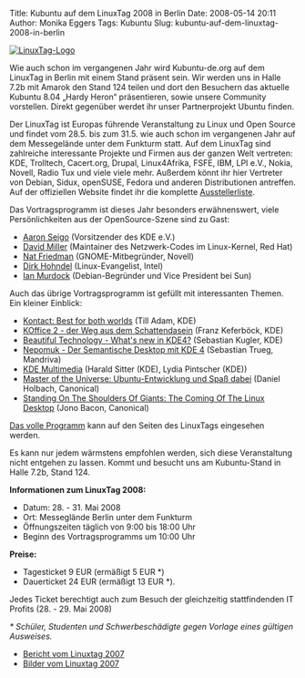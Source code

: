 Title: Kubuntu auf dem LinuxTag 2008 in Berlin
Date: 2008-05-14 20:11
Author: Monika Eggers
Tags: Kubuntu
Slug: kubuntu-auf-dem-linuxtag-2008-in-berlin

[![LinuxTag-Logo](http://www.kubuntu-de.org/files/LinuxTag-Logo-plain-blue-100px.png)](javascript:void(0);/*1210795842524*/)


Wie auch schon im vergangenen Jahr wird Kubuntu-de.org auf dem LinuxTag
in Berlin mit einem Stand präsent sein. Wir werden uns in Halle 7.2b mit
Amarok den Stand 124 teilen und dort den Besuchern das aktuelle Kubuntu
8.04 „Hardy Heron“ präsentieren, sowie unsere Community vorstellen.
Direkt gegenüber werdet ihr unser Partnerprojekt Ubuntu finden.


Der LinuxTag ist Europas führende Veranstaltung zu Linux und Open Source
und findet vom 28.5. bis zum 31.5. wie auch schon im vergangenen Jahr
auf dem Messegelände unter dem Funkturm statt. Auf dem LinuxTag sind
zahlreiche interessante Projekte und Firmen aus der ganzen Welt
vertreten: KDE, Trolltech, Cacert.org, Drupal, Linux4Afrika, FSFE, IBM,
LPI e.V., Nokia, Novell, Radio Tux und viele viele mehr. Außerdem könnt
ihr hier Vertreter von Debian, Sidux, openSUSE, Fedora und anderen
Distributionen antreffen. Auf der offiziellen Website findet ihr die
komplette
[Ausstellerliste](http://www.linuxtag.org/2008/de/besucher/ausstellung/ausstellerliste.html "http://www.linuxtag.org/2008/de/besucher/ausstellung/ausstellerliste.html").


<!--break--><!--break-->

Das Vortragsprogramm ist dieses Jahr besonders erwähnenswert, viele
Persönlichkeiten aus der OpenSource-Szene sind zu Gast:


-   [Aaron
    Seigo](http://www.linuxtag.org/2008/de/conf/events/vp-mittwoch/vortragsdetails.html?talkid=13 "http://www.linuxtag.org/2008/de/conf/events/vp-mittwoch/vortragsdetails.html?talkid=13") (Vorsitzender des KDE e.V.)
-   [David
    Miller](http://www.linuxtag.org/2008/de/conf/events/vp-speakers/vortragsdetails.html?talkid=73 "http://www.linuxtag.org/2008/de/conf/events/vp-speakers/vortragsdetails.html?talkid=73") (Maintainer des Netzwerk-Codes im Linux-Kernel, Red Hat)
-   [Nat
    Friedman](http://www.linuxtag.org/2008/de/conf/events/vp-freitag/vortragsdetails.html?talkid=133 "http://www.linuxtag.org/2008/de/conf/events/vp-freitag/vortragsdetails.html?talkid=133") (GNOME-Mitbegründer, Novell)
-   [Dirk
    Hohndel](http://www.linuxtag.org/2008/de/conf/events/vp-speakers/vortragsdetails.html?talkid=83 "http://www.linuxtag.org/2008/de/conf/events/vp-speakers/vortragsdetails.html?talkid=83") (Linux-Evangelist, Intel)
-   [Ian
    Murdock](http://www.linuxtag.org/2008/de/conf/events/vp-speakers/vortragsdetails.html?talkid=193 "http://www.linuxtag.org/2008/de/conf/events/vp-speakers/vortragsdetails.html?talkid=193") (Debian-Begründer und Vice President bei Sun)


Auch das übrige Vortragsprogramm ist gefüllt mit interessanten Themen.
Ein kleiner Einblick:


-   [Kontact: Best for both
    worlds](http://www.linuxtag.org/2008/de/conf/events/vp-donnerstag/vortragsdetails.html?talkid=94 "http://www.linuxtag.org/2008/de/conf/events/vp-donnerstag/vortragsdetails.html?talkid=94") (Till Adam, KDE)
-   [KOffice 2 - der Weg aus dem
    Schattendasein](http://www.linuxtag.org/2008/de/conf/events/vp-freitag/vortragsdetails.html?talkid=185 "http://www.linuxtag.org/2008/de/conf/events/vp-freitag/vortragsdetails.html?talkid=185") (Franz Keferböck, KDE)
-   [Beautiful Technology - What's new in
    KDE4?](http://www.linuxtag.org/2008/de/conf/events/vp-freitag/vortragsdetails.html?talkid=180 "http://www.linuxtag.org/2008/de/conf/events/vp-freitag/vortragsdetails.html?talkid=180") (Sebastian Kugler, KDE)
-   [Nepomuk - Der Semantische Desktop mit KDE
    4](http://www.linuxtag.org/2008/de/conf/events/vp-freitag/vortragsdetails.html?talkid=181 "http://www.linuxtag.org/2008/de/conf/events/vp-freitag/vortragsdetails.html?talkid=181") (Sebastian Trueg, Mandriva)
-   [KDE
    Multimedia](http://www.linuxtag.org/2008/de/conf/events/vp-freitag/vortragsdetails.html?talkid=186 "http://www.linuxtag.org/2008/de/conf/events/vp-freitag/vortragsdetails.html?talkid=186") (Harald Sitter (KDE), Lydia Pintscher (KDE))
-   [Master of the Universe: Ubuntu-Entwicklung und Spaß
    dabei](http://www.linuxtag.org/2008/de/conf/events/vp-samstag/vortragsdetails.html?talkid=244 "http://www.linuxtag.org/2008/de/conf/events/vp-samstag/vortragsdetails.html?talkid=244") (Daniel Holbach, Canonical)
-   [Standing On The Shoulders Of Giants: The Coming Of The Linux
    Desktop](http://www.linuxtag.org/2008/de/conf/events/vp-samstag/vortragsdetails.html?talkid=245 "http://www.linuxtag.org/2008/de/conf/events/vp-samstag/vortragsdetails.html?talkid=245") (Jono Bacon, Canonical)


[Das volle
Programm](http://www.linuxtag.org/2008/de/conf.html "http://www.linuxtag.org/2008/de/conf.html") kann auf den Seiten des LinuxTags eingesehen werden.


Es kann nur jedem wärmstens empfohlen werden, sich diese Veranstaltung
nicht entgehen zu lassen. Kommt und besucht uns am Kubuntu-Stand in
Halle 7.2b, Stand 124.


**Informationen zum LinuxTag 2008:**


-   Datum: 28. - 31. Mai 2008
-   Ort: Messeglände Berlin unter dem Funkturm
-   Öffnungszeiten täglich von 9:00 bis 18:00 Uhr
-   Beginn des Vortragsprogramms um 10:00 Uhr


**Preise:**


-   Tagesticket 9 EUR (ermäßigt 5 EUR \*)
-   Dauerticket 24 EUR (ermäßigt 13 EUR \*).


Jedes Ticket berechtigt auch zum Besuch der gleichzeitig stattfindenden
IT Profits (28. - 29. Mai 2008)


*\* Schüler, Studenten und Schwerbeschädigte gegen Vorlage eines
gültigen Ausweises.*


-   [Bericht vom Linuxtag
    2007](../../../../nachrichten/veranstaltungen/nachlese-linuxtag-2007 "http://www.kubuntu-de.org/nachrichten/veranstaltungen/nachlese-linuxtag-2007")
-   [Bilder vom Linuxtag
    2007](../../../../bilder/events/linuxtag-2007 "http://www.kubuntu-de.org/bilder/events/linuxtag-2007")



